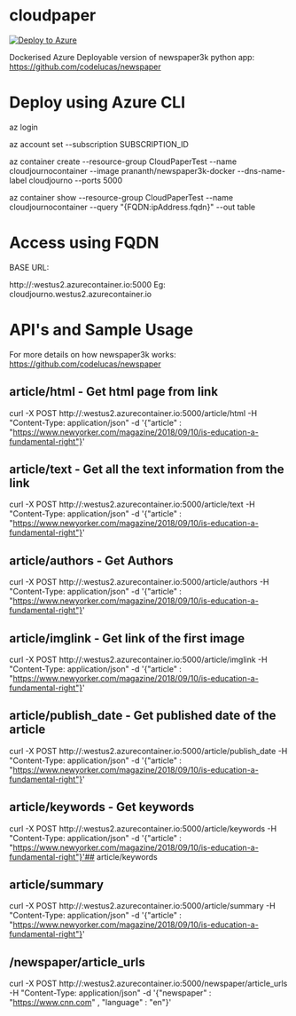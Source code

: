 # cloudpaper
[![Deploy to Azure](http://azuredeploy.net/deploybutton.png)](https://azuredeploy.net/)

Dockerised Azure Deployable version of newspaper3k python app: https://github.com/codelucas/newspaper 

# Deploy using Azure CLI

az login

az account set --subscription SUBSCRIPTION_ID

az container create --resource-group CloudPaperTest --name cloudjournocontainer --image prananth/newspaper3k-docker --dns-name-label cloudjourno --ports 5000

az container show --resource-group CloudPaperTest --name cloudjournocontainer --query "{FQDN:ipAddress.fqdn}" --out table

# Access using FQDN

BASE URL: 

http://<dnsname>:westus2.azurecontainer.io:5000
Eg: cloudjourno.westus2.azurecontainer.io 

# API's and Sample Usage

For more details on how newspaper3k works: https://github.com/codelucas/newspaper

## article/html -  Get html page from link

curl -X POST http://<dnsname>:westus2.azurecontainer.io:5000/article/html -H "Content-Type: application/json" 
-d '{"article" : "https://www.newyorker.com/magazine/2018/09/10/is-education-a-fundamental-right"}'

## article/text - Get all the text information from the link

curl -X POST http://<dnsname>:westus2.azurecontainer.io:5000/article/text -H "Content-Type: application/json" 
-d '{"article" : "https://www.newyorker.com/magazine/2018/09/10/is-education-a-fundamental-right"}'

## article/authors - Get Authors

curl -X POST http://<dnsname>:westus2.azurecontainer.io:5000/article/authors -H "Content-Type: application/json" 
-d '{"article" : "https://www.newyorker.com/magazine/2018/09/10/is-education-a-fundamental-right"}'

## article/imglink - Get link of the first image

curl -X POST http://<dnsname>:westus2.azurecontainer.io:5000/article/imglink -H "Content-Type: application/json" 
-d '{"article" : "https://www.newyorker.com/magazine/2018/09/10/is-education-a-fundamental-right"}'

## article/publish_date - Get published date of the article

curl -X POST http://<dnsname>:westus2.azurecontainer.io:5000/article/publish_date -H "Content-Type: application/json" 
-d '{"article" : "https://www.newyorker.com/magazine/2018/09/10/is-education-a-fundamental-right"}'

## article/keywords - Get keywords

curl -X POST http://<dnsname>:westus2.azurecontainer.io:5000/article/keywords -H "Content-Type: application/json" 
-d '{"article" : "https://www.newyorker.com/magazine/2018/09/10/is-education-a-fundamental-right"}'## article/keywords

## article/summary

curl -X POST http://<dnsname>:westus2.azurecontainer.io:5000/article/summary -H "Content-Type: application/json" 
-d '{"article" : "https://www.newyorker.com/magazine/2018/09/10/is-education-a-fundamental-right"}'

## /newspaper/article_urls

curl -X POST http://<dnsname>:westus2.azurecontainer.io:5000/newspaper/article_urls -H "Content-Type: application/json" 
-d '{"newspaper" : "https://www.cnn.com" , "language" : "en"}'